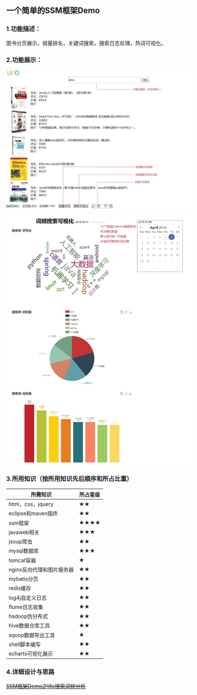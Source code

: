 ## 一个简单的SSM框架Demo
### 1.功能描述：
图书分页展示，销量排名，关键词搜索，搜索日志处理，热词可视化。
### 2.功能展示：

![1](https://github.com/lifoer/web.demo/blob/master/README/1.jpg?raw=true)

![2](https://github.com/lifoer/web.demo/blob/master/README/2.jpg?raw=true)

### 3.所用知识（按所用知识先后顺序和所占比重）
| 所需知识 | 所占星级 |
|---|---|
| html，css，jquery | ★★ |
|  eclipse和maven插件 | ★★ |
| ssm框架 | ★★★★  |
| javaweb相关 | ★★★ |
| jsoup爬虫 | ★★ |
| mysql数据库| ★★★ |
| tomcat容器| ★ |
| nginx反向代理和图片服务器| ★★ |
| mybatis分页| ★★ |
| redis缓存| ★★ |
| log4j自定义日志| ★★ |
| flume日志收集| ★★ |
| hadoop伪分布式| ★★ |
| hive数据仓库工具| ★★ |
| sqoop数据导出工具 | ★ |
| shell脚本编写 | ★★ |
|echarts可视化展示| ★★ |
### 4.详细设计与思路
~~[SSM框架Demo之lifo搜索词频分析](https://lifoer.github.io)~~